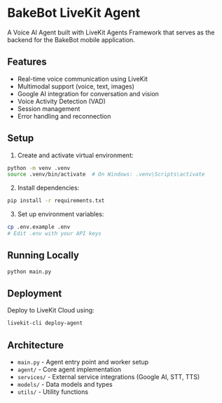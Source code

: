 # BakeBot LiveKit Agent

A Voice AI Agent built with LiveKit Agents Framework that serves as the backend for the BakeBot mobile application.

## Features

- Real-time voice communication using LiveKit
- Multimodal support (voice, text, images)
- Google AI integration for conversation and vision
- Voice Activity Detection (VAD)
- Session management
- Error handling and reconnection

## Setup

1. Create and activate virtual environment:
```bash
python -m venv .venv
source .venv/bin/activate  # On Windows: .venv\Scripts\activate
```

2. Install dependencies:
```bash
pip install -r requirements.txt
```

3. Set up environment variables:
```bash
cp .env.example .env
# Edit .env with your API keys
```

## Running Locally

```bash
python main.py
```

## Deployment

Deploy to LiveKit Cloud using:
```bash
livekit-cli deploy-agent
```

## Architecture

- `main.py` - Agent entry point and worker setup
- `agent/` - Core agent implementation
- `services/` - External service integrations (Google AI, STT, TTS)
- `models/` - Data models and types
- `utils/` - Utility functions